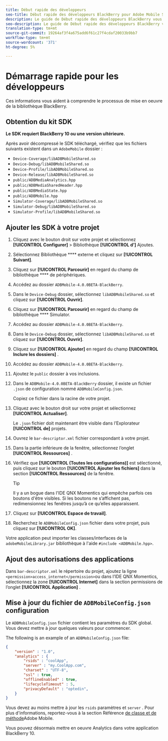 ```yaml
---
title: Début rapide des développeurs
seo-title: Début rapide des développeurs BlackBerry pour Adobe Mobile Services
description: Le guide de Début rapide des développeurs BlackBerry vous aide à comprendre le processus de mise en oeuvre de la bibliothèque BlackBerry pour Adobe Mobile Services.
seo-description: Le guide de Début rapide des développeurs BlackBerry vous aide à comprendre le processus de mise en oeuvre de la bibliothèque BlackBerry pour Adobe Mobile Services.
translation-type: tm+mt
source-git-commit: 19264af3f4a675add6f61c27f4cdaf20033b9bb7
workflow-type: tm+mt
source-wordcount: '371'
ht-degree: 5%

---
```



# Démarrage rapide pour les développeurs

Ces informations vous aident à comprendre le processus de mise en oeuvre de la bibliothèque BlackBerry.

## Obtention du kit SDK 

**Le SDK requiert BlackBerry 10 ou une version ultérieure.**

Après avoir décompressé le SDK téléchargé, vérifiez que les fichiers suivants existent dans un `AdobeMobile` dossier :

* `Device-Coverage/libADBMobileShared.so`
* `Device-Debug/libADBMobileShared.so`
* `Device-Profile/libADBMobileShared.so`
* `Device-Release/libADBMobileShared.so`
* `public/ADBMediaAnalytics.hpp`
* `public/ADBMediaSharedHeader.hpp`
* `public/ADBMediaState.hpp`
* `public/ADBMobile.hpp`
* `Simulator-Coverage/libADBMobileShared.so`
* `Simulator-Debug/libADBMobileShared.so`
* `Simulator-Profile/libADBMobileShared.so`

## Ajouter les SDK à votre projet

1. Cliquez avec le bouton droit sur votre projet et sélectionnez **[!UICONTROL Configurer]** > Bibliothèque **[!UICONTROL d’]** Ajoutes.
1. Sélectionnez Bibliothèque **** externe et cliquez sur **[!UICONTROL Suivant]**.
1. Cliquez sur **[!UICONTROL Parcourir]** en regard du champ de bibliothèque **** de périphériques.
1. Accédez au dossier `ADBMobile-4.0.0BETA-BlackBerry`. 
1. Dans le `Device-Debug` dossier, sélectionnez `libADBMobileShared.so` et cliquez sur **[!UICONTROL Ouvrir]**.
1. Cliquez sur **[!UICONTROL Parcourir]** en regard du champ de bibliothèque **** Simulator.
1. Accédez au dossier `ADBMobile-4.0.0BETA-BlackBerry`. 
1. Dans le `Device-Debug` dossier, sélectionnez `libADBMobileShared.so` et cliquez sur **[!UICONTROL Ouvrir]**.
1. Cliquez sur **[!UICONTROL Ajouter]** en regard du champ **[!UICONTROL Inclure les dossiers]** .
1. Accédez au dossier `ADBMobile-4.0.0BETA-BlackBerry`. 
1. Ajoutez le `public` dossier à vos inclusions.
1. Dans le `ADBMobile-4.0.0BETA-BlackBerry` dossier, il existe un fichier `.json` de configuration nommé `ADBMobileConfig.json`.

   Copiez ce fichier dans la racine de votre projet.
1. Cliquez avec le bouton droit sur votre projet et sélectionnez **[!UICONTROL Actualiser]**.

   Le `.json` fichier doit maintenant être visible dans l’Explorateur **[!UICONTROL de]** projets.
1. Ouvrez le `bar-descriptor.xml` fichier correspondant à votre projet.
1. Dans la partie inférieure de la fenêtre, sélectionnez l’onglet **[!UICONTROL Ressources]** .
1. Vérifiez que **[!UICONTROL (Toutes les configurations)]** est sélectionné, puis cliquez sur le bouton **[!UICONTROL Ajouter les fichiers]** dans la section **[!UICONTROL Ressources]** de la fenêtre.
   >[!TIP]
   >
   >Il y a un bogue dans l&#39;IDE QNX Momentics qui empêche parfois ces boutons d&#39;être visibles. Si les boutons ne s’affichent pas, redimensionnez les fenêtres jusqu’à ce qu’elles apparaissent.

1. Cliquez sur **[!UICONTROL Espace de travail]**.
1. Recherchez le `ADBMobileConfig.json` fichier dans votre projet, puis cliquez sur **[!UICONTROL OK]**.

Votre application peut importer les classes/interfaces de la `adobeMobileLibrary.jar` bibliothèque à l&#39;aide `#include <ADBMobile.hpp>`.

## Ajout des autorisations des applications

Dans `bar-descriptor.xml` le répertoire du projet, ajoutez la ligne `<permission>access_internet</permission>`ou dans l’IDE QNX Momentics, sélectionnez la zone **[!UICONTROL Internet]** dans la section permissions de l’onglet **[!UICONTROL Application]** .

## Mise à jour du fichier de `ADBMobileConfig.json` configuration

Le `ADBMobileConfig.json` fichier contient les paramètres du SDK global. Vous devez mettre à jour quelques valeurs pour commencer.

The following is an example of an `ADBMobileConfig.json` file:

```json
{
    "version" : "1.0",
    "analytics" : {
        "rsids" : "coolApp",
        "server" : "my.CoolApp.com",
        "charset" : "UTF-8",
        "ssl" : true,
        "offlineEnabled" : true,
        "lifecycleTimeout" : 5,
        "privacyDefault" : "optedin",
    }
}
```

Vous devez au moins mettre à jour les `rsids` paramètres et `server` . Pour plus d&#39;informations, reportez-vous à la section Référence [de classe et de méthode](/help/blackberry/methods.md)Adobe Mobile.

Vous pouvez désormais mettre en oeuvre Analytics dans votre application BlackBerry 10.
